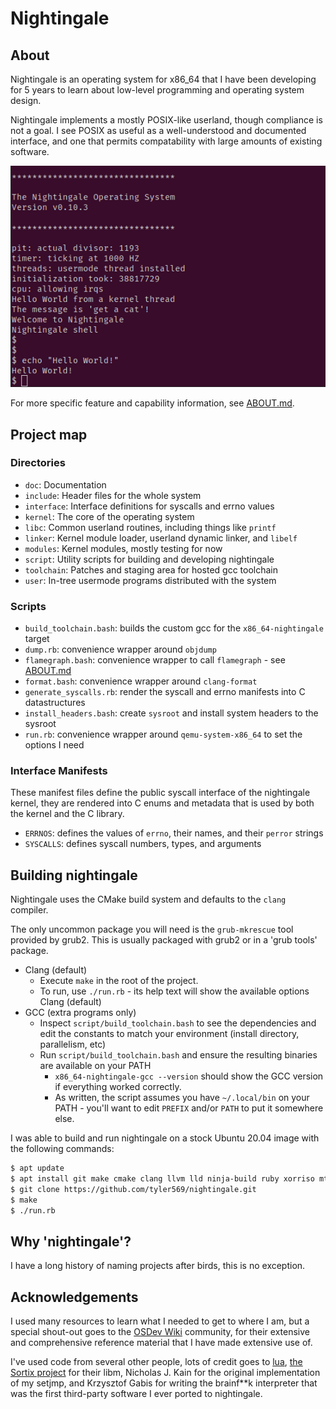 # Nightingale

## About

Nightingale is an operating system for x86\_64 that I have been
developing for 5 years to learn about low-level programming and operating
system design.

Nightingale implements a mostly POSIX-like userland, though compliance is not a
goal. I see POSIX as useful as a well-understood and documented interface, and
one that permits compatability with large amounts of existing software.

![Screenshot](/doc/prompt.png?raw=true)

For more specific feature and capability information, see
[ABOUT.md](/doc/ABOUT.md).

## Project map

### Directories

- `doc`: Documentation
- `include`: Header files for the whole system
- `interface`: Interface definitions for syscalls and errno values
- `kernel`: The core of the operating system
- `libc`: Common userland routines, including things like `printf`
- `linker`: Kernel module loader, userland dynamic linker, and `libelf`
- `modules`: Kernel modules, mostly testing for now
- `script`: Utility scripts for building and developing nightingale
- `toolchain`: Patches and staging area for hosted gcc toolchain
- `user`: In-tree usermode programs distributed with the system

### Scripts

- `build_toolchain.bash`: builds the custom gcc for the
  `x86_64-nightingale` target
- `dump.rb`: convenience wrapper around `objdump`
- `flamegraph.bash`: convenience wrapper to call `flamegraph` - see
  [ABOUT.md](/doc/ABOUT.md)
- `format.bash`: convenience wrapper around `clang-format`
- `generate_syscalls.rb`: render the syscall and errno manifests into C
  datastructures
- `install_headers.bash`: create `sysroot` and install system headers to the
  sysroot
- `run.rb`: convenience wrapper around `qemu-system-x86_64` to set the options I
  need

### Interface Manifests

These manifest files define the public syscall interface of the nightingale
kernel, they are rendered into C enums and metadata that is used by both the
kernel and the C library.

- `ERRNOS`: defines the values of `errno`, their names, and their `perror`
  strings
- `SYSCALLS`: defines syscall numbers, types, and arguments

## Building nightingale

Nightingale uses the CMake build system and defaults to the `clang` compiler.

The only uncommon package you will need is the `grub-mkrescue` tool provided by
grub2. This is usually packaged with grub2 or in a 'grub tools' package.

- Clang (default)
    - Execute `make` in the root of the project.
    - To run, use `./run.rb` - its help text will show the available options
      Clang (default)
- GCC (extra programs only)
    - Inspect `script/build_toolchain.bash` to see the dependencies and edit
      the constants to match your environment (install directory, parallelism,
      etc)
    - Run `script/build_toolchain.bash` and ensure the resulting binaries are
      available on your PATH
        - `x86_64-nightingale-gcc --version` should show the GCC version if
          everything worked correctly.
        - As written, the script assumes you have `~/.local/bin` on your PATH -
          you'll want to edit `PREFIX` and/or `PATH` to put it somewhere else.

I was able to build and run nightingale on a stock Ubuntu 20.04 image with the
following commands:
```bash
$ apt update
$ apt install git make cmake clang llvm lld ninja-build ruby xorriso mtools qemu-system
$ git clone https://github.com/tyler569/nightingale.git
$ make
$ ./run.rb
```

## Why 'nightingale'?

I have a long history of naming projects after birds, this is no exception.

## Acknowledgements

I used many resources to learn what I needed to get to where I am, but a special
shout-out goes to the [OSDev Wiki](https://wiki.osdev.org/Expanded_Main_Page)
community, for their extensive and comprehensive reference material that I have
made extensive use of.

I've used code from several other people, lots of credit goes to
[lua](https://www.lua.org/), [the Sortix project](https://sortix.org/)
for their libm, Nicholas J. Kain for the original implementation of my setjmp,
and Krzysztof Gabis for writing the brainf\*\*k interpreter that was the first
third-party software I ever ported to nightingale.
